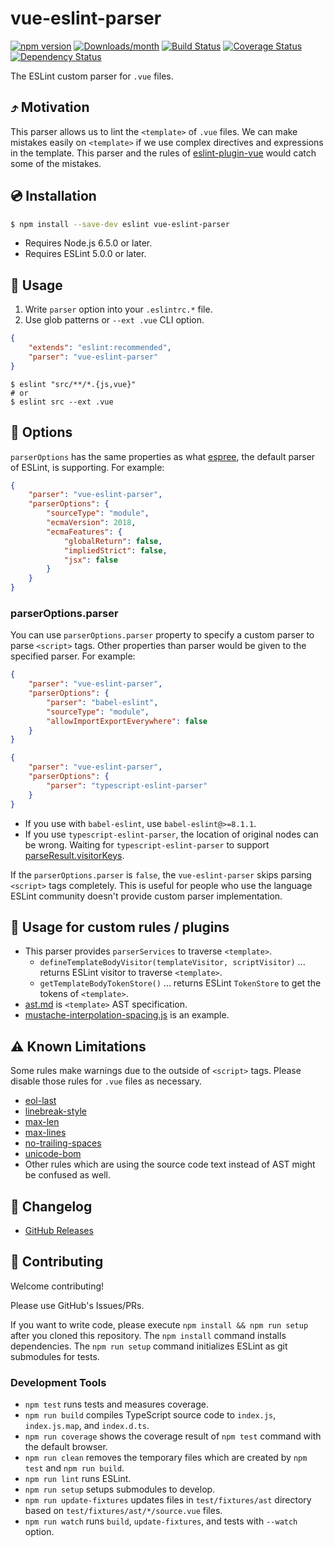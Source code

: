 # vue-eslint-parser

[![npm version](https://img.shields.io/npm/v/vue-eslint-parser.svg)](https://www.npmjs.com/package/vue-eslint-parser)
[![Downloads/month](https://img.shields.io/npm/dm/vue-eslint-parser.svg)](http://www.npmtrends.com/vue-eslint-parser)
[![Build Status](https://travis-ci.org/mysticatea/vue-eslint-parser.svg?branch=master)](https://travis-ci.org/mysticatea/vue-eslint-parser)
[![Coverage Status](https://codecov.io/gh/mysticatea/vue-eslint-parser/branch/master/graph/badge.svg)](https://codecov.io/gh/mysticatea/vue-eslint-parser)
[![Dependency Status](https://david-dm.org/mysticatea/vue-eslint-parser.svg)](https://david-dm.org/mysticatea/vue-eslint-parser)

The ESLint custom parser for `.vue` files.

## ⤴️ Motivation

This parser allows us to lint the `<template>` of `.vue` files. We can make mistakes easily on `<template>` if we use complex directives and expressions in the template. This parser and the rules of [eslint-plugin-vue](https://github.com/vuejs/eslint-plugin-vue) would catch some of the mistakes.

## 💿 Installation

```bash
$ npm install --save-dev eslint vue-eslint-parser
```

- Requires Node.js 6.5.0 or later.
- Requires ESLint 5.0.0 or later.

## 📖 Usage

1. Write `parser` option into your `.eslintrc.*` file.
2. Use glob patterns or `--ext .vue` CLI option.

```json
{
    "extends": "eslint:recommended",
    "parser": "vue-eslint-parser"
}
```

```console
$ eslint "src/**/*.{js,vue}"
# or
$ eslint src --ext .vue
```

## 🔧 Options

`parserOptions` has the same properties as what [espree](https://github.com/eslint/espree#usage), the default parser of ESLint, is supporting.
For example:

```json
{
    "parser": "vue-eslint-parser",
    "parserOptions": {
        "sourceType": "module",
        "ecmaVersion": 2018,
        "ecmaFeatures": {
            "globalReturn": false,
            "impliedStrict": false,
            "jsx": false
        }
    }
}
```

### parserOptions.parser

You can use `parserOptions.parser` property to specify a custom parser to parse `<script>` tags.
Other properties than parser would be given to the specified parser.
For example:

```json
{
    "parser": "vue-eslint-parser",
    "parserOptions": {
        "parser": "babel-eslint",
        "sourceType": "module",
        "allowImportExportEverywhere": false
    }
}
```

```json
{
    "parser": "vue-eslint-parser",
    "parserOptions": {
        "parser": "typescript-eslint-parser"
    }
}
```

- If you use with `babel-eslint`, use `babel-eslint@>=8.1.1`.
- If you use `typescript-eslint-parser`, the location of original nodes can be wrong. Waiting for `typescript-eslint-parser` to support [parseResult.visitorKeys](https://eslint.org/docs/developer-guide/working-with-plugins#working-with-custom-parsers).

If the `parserOptions.parser` is `false`, the `vue-eslint-parser` skips parsing `<script>` tags completely.
This is useful for people who use the language ESLint community doesn't provide custom parser implementation.

## 🎇 Usage for custom rules / plugins

- This parser provides `parserServices` to traverse `<template>`.
    - `defineTemplateBodyVisitor(templateVisitor, scriptVisitor)` ... returns ESLint visitor to traverse `<template>`.
    - `getTemplateBodyTokenStore()` ... returns ESLint `TokenStore` to get the tokens of `<template>`.
- [ast.md](./docs/ast.md) is `<template>` AST specification.
- [mustache-interpolation-spacing.js](https://github.com/vuejs/eslint-plugin-vue/blob/b434ff99d37f35570fa351681e43ba2cf5746db3/lib/rules/mustache-interpolation-spacing.js) is an example.

## ⚠️ Known Limitations

Some rules make warnings due to the outside of `<script>` tags.
Please disable those rules for `.vue` files as necessary.

- [eol-last](http://eslint.org/docs/rules/eol-last)
- [linebreak-style](http://eslint.org/docs/rules/linebreak-style)
- [max-len](http://eslint.org/docs/rules/max-len)
- [max-lines](http://eslint.org/docs/rules/max-lines)
- [no-trailing-spaces](http://eslint.org/docs/rules/no-trailing-spaces)
- [unicode-bom](http://eslint.org/docs/rules/unicode-bom)
- Other rules which are using the source code text instead of AST might be confused as well.

## 📰 Changelog

- [GitHub Releases](https://github.com/mysticatea/vue-eslint-parser/releases)

## 🍻 Contributing

Welcome contributing!

Please use GitHub's Issues/PRs.

If you want to write code, please execute `npm install && npm run setup` after you cloned this repository.
The `npm install` command installs dependencies.
The `npm run setup` command initializes ESLint as git submodules for tests.

### Development Tools

- `npm test` runs tests and measures coverage.
- `npm run build` compiles TypeScript source code to `index.js`, `index.js.map`, and `index.d.ts`.
- `npm run coverage` shows the coverage result of `npm test` command with the default browser.
- `npm run clean` removes the temporary files which are created by `npm test` and `npm run build`.
- `npm run lint` runs ESLint.
- `npm run setup` setups submodules to develop.
- `npm run update-fixtures` updates files in `test/fixtures/ast` directory based on `test/fixtures/ast/*/source.vue` files.
- `npm run watch` runs `build`, `update-fixtures`, and tests with `--watch` option.
